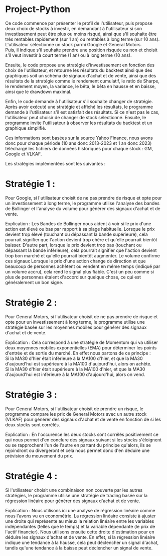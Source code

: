 # Project-Python

Ce code commence par présenter le profil de l'utilisateur, puis propose deux choix de stocks à investir, en demandant à l'utilisateur si son investissement peut être plus ou moins risqué, ainsi que s'il souhaite être très rentables rapidement (sur 1 an) ou rentables à long terme (sur 10 ans).
    L'utilisateur sélectionne un stock parmi Google et General Motors. <br>
    Puis, il indique s'il souhaite prendre une position risquée ou non et choisit s'il veut investir à court terme (1 an) ou à long terme (10 ans).

Ensuite, le code propose une stratégie d'investissement en fonction des choix de l'utilisateur, et retourne les résultats du backtest ainsi que des graphiques soit un schéma de signaux d'achat et de vente, ainsi que des résultats de la stratégie comme le rendement cumulatif, le ratio de Sharpe, le rendement moyen, la variance, le bêta, le bêta en hausse et en baisse, ainsi que le drawdown maximal. 

Enfin, le code demande à l'utilisateur s'il souhaite changer de stratégie.
Après avoir exécuté une stratégie et affiché les résultats, le programme demande à l'utilisateur s'il est satisfait des résultats. Si ce n'est pas le cas, l'utilisateur peut choisir de changer de stock sélectionné. Ensuite, le programme invite l'utilisateur à observer les résultats du backtest et un graphique simplifié.

Ces informations sont basées sur la source Yahoo Finance, nous avons donc pour chaque période (10 ans donc 2013-2023 et 1 an donc 2023) téléchargé les fichiers de données historiques pour chaque stock : GM, Google et VLKAF. 

Les stratégies implémentées sont les suivantes :

# Stratégie 1 : 

Pour Google, si l'utilisateur choisit de ne pas prendre de risque et opte pour un investissement à long terme, le programme utilise l'analyse des bandes de Bollinger et l'analyse du volume pour générer des signaux d'achat et de vente.

Explication : 
Les Bandes de Bollinger nous aident à voir si le prix d'une action est élevé ou bas par rapport à sa plage habituelle. Lorsque le prix devient trop élevé (touchant ou dépassant la bande supérieure), cela pourrait signifier que l'action devient trop chère et qu'elle pourrait bientôt baisser. D'autre part, lorsque le prix devient trop bas (touchant ou dépassant la bande inférieure), cela pourrait signifier que l'action devient trop bon marché et qu'elle pourrait bientôt augmenter.
    Le volume confirme ces signaux Lorsque le prix d'une action change de direction et que beaucoup de personnes achètent ou vendent en même temps (indiqué par un volume accru), cela rend le signal plus fiable. C'est un peu comme si plus de personnes étaient d'accord sur quelque chose, ce qui est généralement un bon signe. 

# Stratégie 2 : 

Pour General Motors, si l'utilisateur choisit de ne pas prendre de risque et opte pour un investissement à long terme, le programme utilise une stratégie basée sur les moyennes mobiles pour générer des signaux d'achat et de vente.
    
Explication :
Cela correspond à une stratégie de Momentum qui va utiliser deux moyennes mobiles exponentielles (EMA) pour déterminer les points d'entrée et de sortie du marché. En effet nous partons de ce principe : <br>
    Si la MA30 d'hier était inférieure à la MA100 d'hier, et que la MA30 d'aujourd'hui est supérieure à la MA100 d'aujourd'hui, alors on achète. <br>
    Si la MA30 d'hier était supérieure à la MA100 d'hier, et que la MA30 d'aujourd'hui est inférieure à la MA100 d'aujourd'hui, alors on vend.
    
# Stratégie 3 : 
    
Pour General Motors, si l'utilisateur choisit de prendre un risque, le programme compare les prix de General Motors avec un autre stock (VLKAF) pour générer des signaux d'achat et de vente en fonction de si les deux stocks sont corrélés. 

Explication : 
En l'occurence les deux stocks sont corrélés positivement ce qui nous permet d'en conclure des signaux suivant si les stocks s'éloignent ou se rapprochent l'un de l'autre en partant du principe qu'alors, ils se rejoindront ou divergeront et cela nous permet donc d'en déduire une prévision du mouvement du prix.

# Stratégie 4 : 

Si l'utilisateur choisit une combinaison non couverte par les autres stratégies, le programme utilise une stratégie de trading basée sur la régression linéaire pour générer des signaux d'achat et de vente.

Explication : 
Nous utilisons ici une analyse de régression linéaire comme nous l'avons vu en econométrie. La régression linéaire consiste à ajuster une droite qui représente au mieux la relation linéaire entre les variables indépendantes (telles que le temps) et la variable dépendante (le prix de l'actif financier). Nous utilisons ensuite cette droite d'estimation pour en déduire les signaux d'achat et de vente. En effet, si la régression linéaire indique une tendance à la hausse, cela peut déclencher un signal d'achat, tandis qu'une tendance à la baisse peut déclencher un signal de vente.




